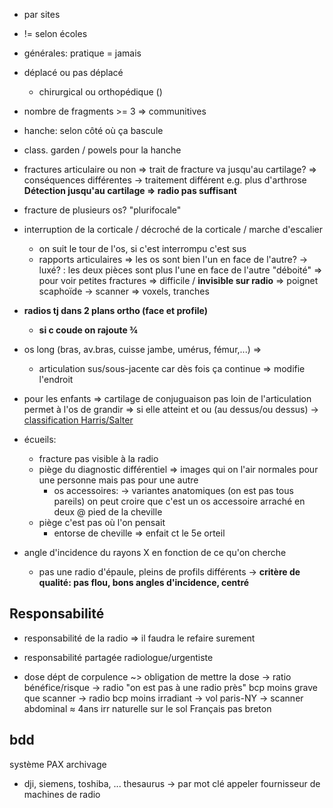 - par sites
- != selon écoles
- générales: pratique = jamais

- déplacé ou pas déplacé
  - chirurgical ou orthopédique ()

- nombre de fragments >= 3 => communitives

- hanche: selon côté où ça bascule
- class. garden / powels pour la hanche

- fractures articulaire ou non => trait de fracture va jusqu'au cartilage?
  => conséquences différentes
  -> traitement différent  e.g. plus d'arthrose
  **Détection jusqu'au cartilage => radio pas suffisant**

- fracture de plusieurs os? "plurifocale"

- interruption de la corticale / décroché de la corticale / marche d'escalier 
  - on suit le tour de l'os, si c'est interrompu c'est sus
  - rapports articulaires => les os sont bien l'un en face de l'autre?
    -> luxé? : les deux pièces sont plus l'une en face de l'autre "déboité"
  => pour voir petites fractures
  => difficile / **invisible sur radio** => poignet scaphoïde
	-> scanner => voxels, tranches 

- **radios tj dans 2 plans ortho (face et profile)**
  - **si c coude on rajoute ¾**

- os long (bras, av.bras, cuisse jambe, umérus, fémur,...) =>
  - articulation sus/sous-jacente car dès fois ça continue
  => modifie l'endroit

- pour les enfants => cartilage de conjuguaison pas loin de l'articulation permet à l'os de grandir
  => si elle atteint et ou (au dessus/ou dessus)
  -> [classification Harris/Salter](https://www.nucleotype.com/salter-harris-fractures/)

- écueils:
  - fracture pas visible à la radio
  - piège du diagnostic différentiel => images qui on l'air normales pour une personne mais pas pour une autre
    - os accessoires:
      -> variantes anatomiques (on est pas tous pareils)
         on peut croire que c'est un os accessoire arraché en deux
	@ pied de la cheville
  - piège c'est pas où l'on pensait
    - entorse de cheville => enfait ct le 5e orteil 

- angle d'incidence du rayons X en fonction de ce qu'on cherche
  - pas une radio d'épaule, pleins de profils différents
  -> **critère de qualité: pas flou, bons angles d'incidence, centré**

## Responsabilité

- responsabilité de la radio => il faudra le refaire surement 
- responsabilité partagée radiologue/urgentiste



- dose dépt de corpulence ~> obligation de mettre la dose
  -> ratio bénéfice/risque -> radio "on est pas à une radio près" bcp moins grave que scanner
  -> radio bcp moins irradiant
  -> vol paris-NY
  -> scanner abdominal ≈ 4ans irr naturelle sur le sol Français pas breton

## bdd 

système PAX archivage
- dji, siemens, toshiba, ...
thesaurus -> par mot clé
appeler fournisseur de machines de radio
